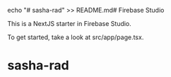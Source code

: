 echo "# sasha-rad" >> README.md# Firebase Studio

This is a NextJS starter in Firebase Studio.

To get started, take a look at src/app/page.tsx.
# sasha-rad
